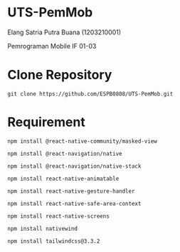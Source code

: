 # UTS-PemMob
Elang Satria Putra Buana (1203210001)

Pemrograman Mobile IF 01-03
# Clone Repository
```
git clone https://github.com/ESPB0808/UTS-PemMob.git
```
# Requirement
```
npm install @react-native-community/masked-view
```
```
npm install @react-navigation/native
```
```
npm install @react-navigation/native-stack
```
```
npm install react-native-animatable
```
```
npm install react-native-gesture-handler
```
```
npm install react-native-safe-area-context
```
```
npm install react-native-screens
```
```
npm install nativewind
```
```
npm install tailwindcss@3.3.2
```
